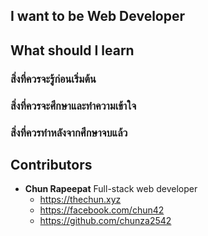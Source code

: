 ## I want to be Web Developer

## What should I learn

### สิ่งที่ควรจะรู้ก่อนเริ่มต้น

### สิ่งที่ควรจะศึกษาและทำความเข้าใจ

### สิ่งที่ควรทำหลังจากศึกษาจบแล้ว

## Contributors

- **Chun Rapeepat** Full-stack web developer
  - https://thechun.xyz
  - https://facebook.com/chun42
  - https://github.com/chunza2542
